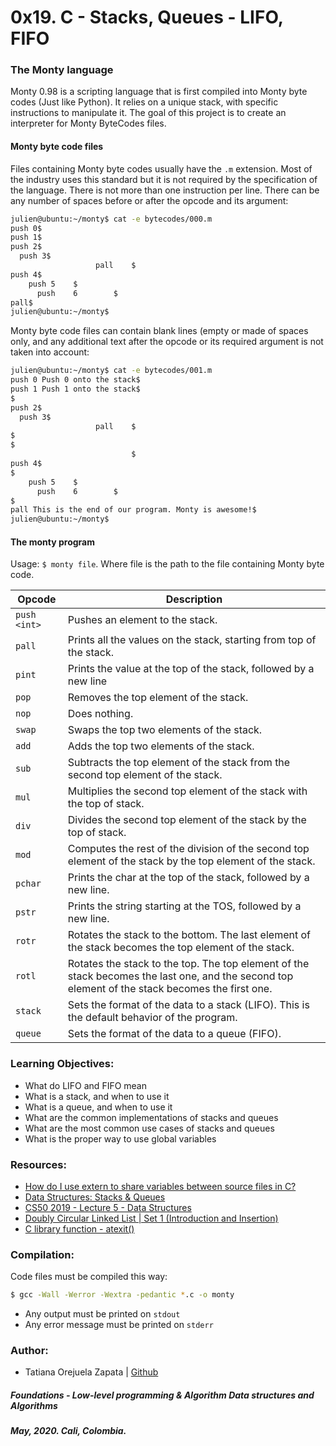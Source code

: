 # 0x19. C - Stacks, Queues - LIFO, FIFO

### The Monty language
Monty 0.98 is a scripting language that is first compiled into Monty byte codes (Just like Python). It relies on a unique stack, with specific instructions to manipulate it. The goal of this project is to create an interpreter for Monty ByteCodes files.

#### Monty byte code files
Files containing Monty byte codes usually have the `.m` extension. Most of the industry uses this standard but it is not required by the specification of the language. There is not more than one instruction per line. There can be any number of spaces before or after the opcode and its argument:
```bash
julien@ubuntu:~/monty$ cat -e bytecodes/000.m
push 0$
push 1$
push 2$
  push 3$
                   pall    $
push 4$
    push 5    $
      push    6        $
pall$
julien@ubuntu:~/monty$
```
Monty byte code files can contain blank lines (empty or made of spaces only, and any additional text after the opcode or its required argument is not taken into account:

```bash
julien@ubuntu:~/monty$ cat -e bytecodes/001.m
push 0 Push 0 onto the stack$
push 1 Push 1 onto the stack$
$
push 2$
  push 3$
                   pall    $
$
$
                           $
push 4$
$
    push 5    $
      push    6        $
$
pall This is the end of our program. Monty is awesome!$
julien@ubuntu:~/monty$
```
#### The monty program

Usage:  `$ monty file`. Where file is the path to the file containing Monty byte code.

Opcode  | Description
------------- | -------------
`push <int>`  | Pushes an element to the stack.
`pall`     | Prints all the values on the stack, starting from top of the stack.
`pint`     | Prints the value at the top of the stack, followed by a new line
`pop`      | Removes the top element of the stack.
`nop`      | Does nothing.
`swap`     | Swaps the top two elements of the stack.
`add`      | Adds the top two elements of the stack.
`sub`      | Subtracts the top element of the stack from the second top element of the stack.
`mul`      | Multiplies the second top element of the stack with the top of stack.
`div`      | Divides the second top element of the stack by the top of stack.
`mod`      | Computes the rest of the division of the second top element of the stack by the top element of the stack.
`pchar`    | Prints the char at the top of the stack, followed by a new line.
`pstr`     | Prints the string starting at the TOS, followed by a new line.
`rotr`     | Rotates the stack to the bottom. The last element of the stack becomes the top element of the stack.
`rotl`     | Rotates the stack to the top. The top element of the stack becomes the last one, and the second top element of the stack becomes the first one.
`stack`    | Sets the format of the data to a stack (LIFO). This is the default behavior of the program.
`queue`    | Sets the format of the data to a queue (FIFO).


### Learning Objectives:
* What do LIFO and FIFO mean
* What is a stack, and when to use it
* What is a queue, and when to use it
* What are the common implementations of stacks and queues
* What are the most common use cases of stacks and queues
* What is the proper way to use global variables

### Resources:
* [How do I use extern to share variables between source files in C?](https://stackoverflow.com/questions/1433204/how-do-i-use-extern-to-share-variables-between-source-files)
* [Data Structures: Stacks & Queues](https://medium.com/@hitherejoe/data-structures-stacks-queues-a3b3591c8cb0)
* [CS50 2019 - Lecture 5 - Data Structures](https://www.youtube.com/watch?v=4IrUAqYKjIA)
* [Doubly Circular Linked List | Set 1 (Introduction and Insertion)](https://www.geeksforgeeks.org/doubly-circular-linked-list-set-1-introduction-and-insertion/)
* [C library function - atexit()](https://www.tutorialspoint.com/c_standard_library/c_function_atexit.htm)

### Compilation:
Code files must be compiled this way:
```bash
$ gcc -Wall -Werror -Wextra -pedantic *.c -o monty
```
* Any output must be printed on `stdout`
* Any error message must be printed on `stderr`

### Author:
* Tatiana Orejuela Zapata | [Github](https://github.com/tatsOre)

##### Foundations - Low-level programming & Algorithm  Data structures and Algorithms
##### May, 2020. Cali, Colombia.